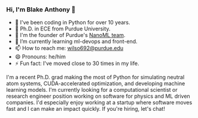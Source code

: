 <!--
**Btrainwilson/btrainwilson** is a ✨ _special_ ✨ repository because its `README.md` (this file) appears on your GitHub profile.

Here are some ideas to get you started:

- 🔭 I’m currently working on
- 🌱 I’m currently learning ...
- 👯 I’m looking to collaborate on ...
- 🤔 I’m looking for help with ...
- 💬 Ask me about ...
- 📫 How to reach me: ...
- 😄 Pronouns: ...
- ⚡ Fun fact: ...
-->

### Hi, I'm Blake Anthony 👋

- 🐍 I've been coding in Python for over 10 years.
- 📜 Ph.D. in ECE from Purdue University.
- 🚂 I'm the founder of Purdue's [NanoML team](https://nanoml.org/).
- 🌱 I’m currently learning ml-devops and front-end.
- 📫 How to reach me: wilso692@purdue.edu
- 😄 Pronouns: he/him
- ⚡ Fun fact: I've moved close to 30 times in my life.

I'm a recent Ph.D. grad making the most of Python for simulating neutral atom systems, CUDA-accelerated optimization, and developing machine learning models.
I'm currently looking for a computational scientist or research engineer position working on software for physics and ML driven companies. I'd especially enjoy working at a startup where software moves fast and I can make an impact quickly. If you're hiring, let's chat!
